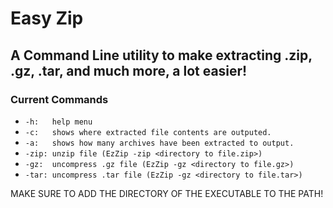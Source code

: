 # Easy Zip
## A Command Line utility to make extracting .zip, .gz, .tar, and much more, a lot easier!

### Current Commands
- ```-h:   help menu```
- ```-c:   shows where extracted file contents are outputed.```
- ```-a:   shows how many archives have been extracted to output.```
- ```-zip: unzip file (EzZip -zip <directory to file.zip>)```
- ```-gz:  uncompress .gz file (EzZip -gz <directory to file.gz>)```
- ```-tar: uncompress .tar file (EzZip -gz <directory to file.tar>)```

MAKE SURE TO ADD THE DIRECTORY OF THE EXECUTABLE TO THE PATH!